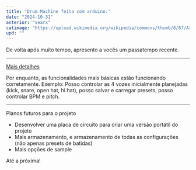 ```yaml
---
title: "Drum Machine feita com arduino."
date: "2024-10-31"
anterior: "searx"
catimage: "https://upload.wikimedia.org/wikipedia/commons/thumb/8/87/Arduino_Logo.svg/720px-Arduino_Logo.svg.png"
upd: ""
---
```


De volta após muito tempo, apresento a vocês um passatempo recente.

---------

[Mais detalhes](https://github.com/fortmea/arduino-drums)

Por enquanto, as funcionalidades mais básicas estão funcionando corretamente. Exemplo: Posso controlar as 4 vozes inicialmente planejadas (kick, snare, open hat, hi hat), posso salvar e carregar presets, posso controlar BPM e pitch.

----

Planos futuros para o projeto

- Desenvolver uma placa de circuito para criar uma versão portátil do projeto
- Mais armazenamento, e armazenamento de todas as configurações (não apenas presets de batidas)
- Mais opções de sample

Até a próxima!
